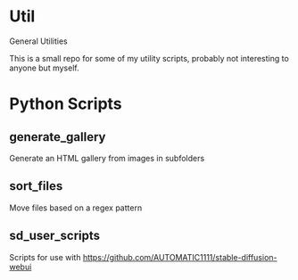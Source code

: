 # Util
General Utilities

This is a small repo for some of my utility scripts, probably not interesting to anyone but myself.

# Python Scripts

## generate_gallery
Generate an HTML gallery from images in subfolders

## sort_files
Move files based on a regex pattern

## sd_user_scripts
Scripts for use with https://github.com/AUTOMATIC1111/stable-diffusion-webui


